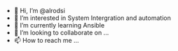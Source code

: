 - 👋 Hi, I’m @alrodsi
- 👀 I’m interested in System Intergration and automation
- 🌱 I’m currently learning Ansible
- 💞️ I’m looking to collaborate on ...
- 📫 How to reach me ...

<!---
alrodsi/alrodsi is a ✨ special ✨ repository because its `README.md` (this file) appears on your GitHub profile.
You can click the Preview link to take a look at your changes.
--->
